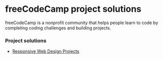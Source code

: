 # freeCodeCamp project solutions

freeCodeCamp is a nonprofit community that helps people learn to code by completing coding challenges and building projects.

### Project solutions

- [Responsive Web Design Projects](responsive-web-design-projects/README.md)

